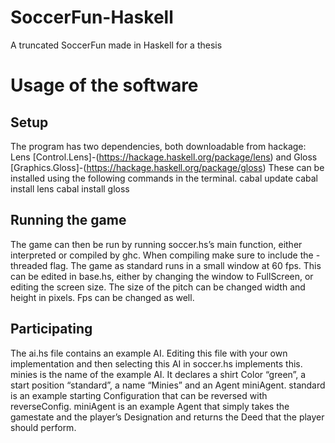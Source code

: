 # SoccerFun-Haskell
A truncated SoccerFun made in Haskell for a thesis

# Usage of the software
## Setup
The program has two dependencies, both downloadable from hackage: Lens [Control.Lens]-(https://hackage.haskell.org/package/lens) and Gloss [Graphics.Gloss]-(https://hackage.haskell.org/package/gloss)
These can be installed using the following commands in the terminal.
cabal update
cabal install lens
cabal install gloss

## Running the game
The game can then be run by running soccer.hs’s main function, either interpreted or compiled by ghc. When compiling make sure to include the -threaded flag.
The game as standard runs in a small window at 60 fps. This can be edited in base.hs, either by changing the window to FullScreen, or editing the screen size. The size of the pitch can be changed width and height in pixels. Fps can be changed as well.

## Participating
The ai.hs file contains an example AI. Editing this file with your own implementation and then selecting this AI in soccer.hs implements this.
minies is the name of the example AI. It declares a shirt Color “green”, a start position “standard”, a name “Minies” and an Agent miniAgent.
standard is an example starting Configuration that can be reversed with reverseConfig.
miniAgent is an example Agent that simply takes the gamestate and the player’s Designation and returns the Deed that the player should perform.
